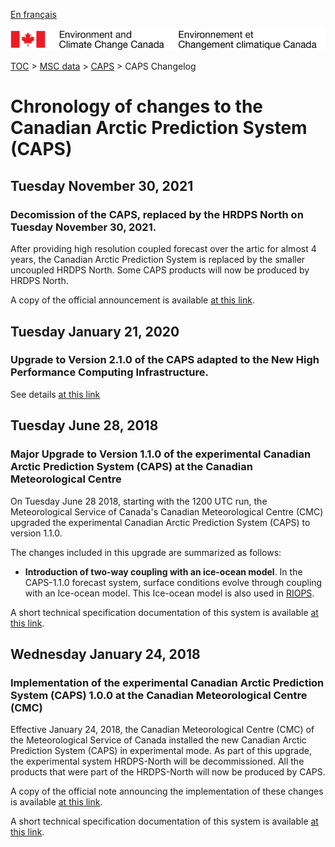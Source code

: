 [En français](changelog_caps_fr.md)

![ECCC logo](../../img_eccc-logo.png)

[TOC](../../readme_en.md) > [MSC data](../readme_en.md) > [CAPS](readme_caps_en.md) > CAPS Changelog

# Chronology of changes to the Canadian Arctic Prediction System (CAPS)

## Tuesday November 30, 2021

### Decomission of the CAPS, replaced by the HRDPS North on Tuesday November 30, 2021.

After providing high resolution coupled forecast over the artic for almost 4 years, the Canadian Arctic Prediction System is replaced by the smaller uncoupled HRDPS North.  Some CAPS products will now be produced by HRDPS North. 

A copy of the official announcement is available [at this link](https://dd.meteo.gc.ca/doc/genots/2021/11/29/NOCN03_CWAO_XXXX).

## Tuesday January 21, 2020

### Upgrade to Version 2.1.0 of the CAPS adapted to the New High Performance Computing Infrastructure.

See details [at this link](../changelog_multisystems_en.md)

## Tuesday June 28, 2018

### Major Upgrade to Version 1.1.0 of the experimental Canadian Arctic Prediction System (CAPS) at the Canadian Meteorological Centre

On Tuesday June 28 2018, starting with the 1200 UTC run, the Meteorological Service of Canada's Canadian Meteorological Centre (CMC) upgraded the experimental Canadian Arctic Prediction System (CAPS) to version 1.1.0.

The changes included in this upgrade are summarized as follows:

* __Introduction of two-way coupling with an ice-ocean model__. In the CAPS-1.1.0 forecast system, surface conditions evolve through coupling with an Ice-ocean model. This Ice-ocean model is also used in [RIOPS](/../nwp_riops/changelog_riops_en.md).

A short technical specification documentation of this system is available [at this link](https://collaboration.cmc.ec.gc.ca/cmc/CMOI/product_guide/docs/tech_specifications/CAPS-100_factsheet.pdf).

## Wednesday January 24, 2018

### Implementation of the experimental Canadian Arctic Prediction System (CAPS) 1.0.0 at the Canadian Meteorological Centre (CMC)

Effective January 24, 2018, the Canadian Meteorological Centre (CMC) of the Meteorological Service of Canada installed the new Canadian Arctic Prediction System (CAPS) in experimental mode. As part of this upgrade, the experimental system HRDPS-North will be decommissioned. All the products that were part of the HRDPS-North will now be produced by CAPS.

A copy of the official note announcing the implementation of these changes is available [at this link](https://dd.meteo.gc.ca/doc/genots/2018/01/24/NOCN03_CWAO_241435___00012).

A short technical specification documentation of this system is available [at this link](https://collaboration.cmc.ec.gc.ca/cmc/CMOI/product_guide/docs/tech_specifications/CAPS-100_factsheet.pdf).